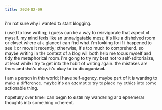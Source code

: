 ```yaml
---
title: 2024-02-09
---
```


i'm not sure why i wanted to start blogging.

i used to love writing; i guess can be a way to reinvigorate that aspect of myself.
my mind feels like an unnavigatable mess; it's like a dishelved room or closet where at a glance i can find what i'm looking for if i happened to see it or move it recently; otherwise, it's too much to comprehend. so maybe writing in the context of a blog will both help me focus myself and tidy the metaphorical room.
i'm going to try my best not to self-editorialize, at least while i try to get into the habit of writing again. the mistakes are there and that's okay. it's okay to be disorganized.

i am a person in this world; i have self-agency. maybe part of it is wanting to make a difference. maybe it's an attempt to try to place my ethics into some actionable thing.

hopefully over time i can begin to distill my wandering and ephemeral thoughts into something coherent.

